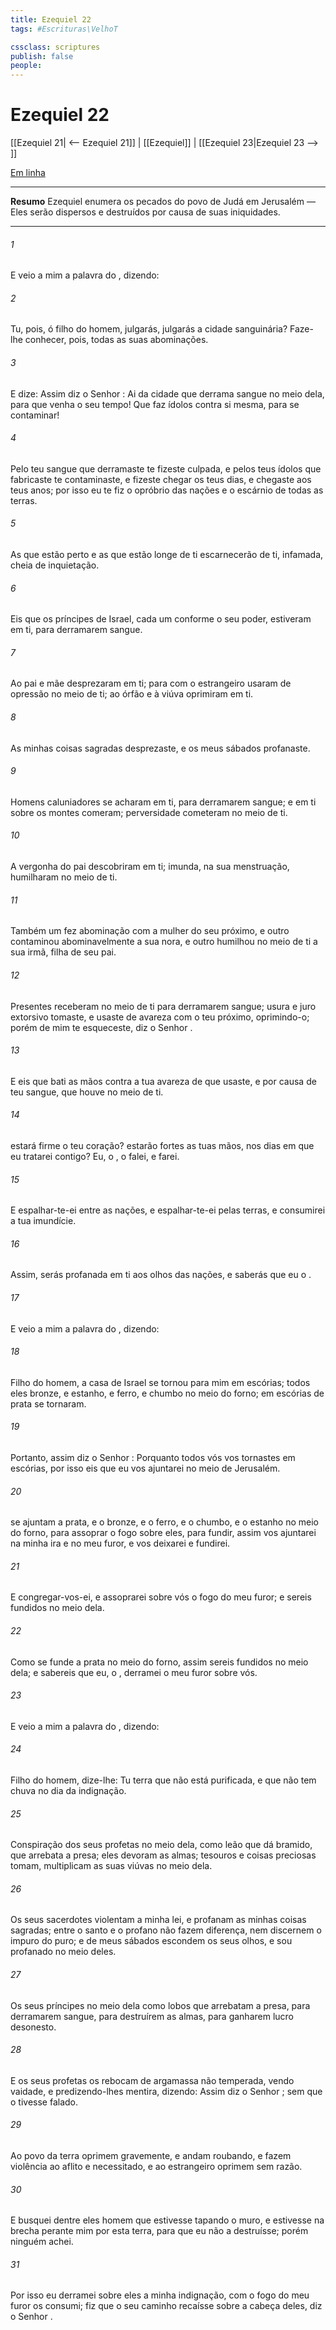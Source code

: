 ```yaml
---
title: Ezequiel 22
tags: #Escrituras\VelhoT

cssclass: scriptures
publish: false
people:
---
```


# Ezequiel 22
[[Ezequiel 21| <-- Ezequiel 21]] | [[Ezequiel]] | [[Ezequiel 23|Ezequiel 23 --> ]]

[Em linha](https://churchofjesuschrist.org/study/scriptures/ot/ezek/22?lang=por)

---
__Resumo__
Ezequiel enumera os pecados do povo de Judá em Jerusalém — Eles serão dispersos e destruídos por causa de suas iniquidades.

---
###### 1 
E veio a mim a palavra do , dizendo:

###### 2 
Tu, pois, ó filho do homem,  julgarás, julgarás a cidade sanguinária? Faze-lhe conhecer, pois, todas as suas abominações.

###### 3 
E dize: Assim diz o Senhor : Ai da cidade que derrama sangue no meio dela, para que venha o seu tempo! Que faz ídolos contra si mesma, para se contaminar!

###### 4 
Pelo teu sangue que derramaste te fizeste culpada, e pelos teus ídolos que fabricaste te contaminaste, e fizeste chegar os teus dias, e chegaste aos teus anos; por isso eu te fiz o opróbrio das nações e o escárnio de todas as terras.

###### 5 
As que estão perto e as que estão longe de ti escarnecerão de ti, infamada, cheia de inquietação.

###### 6 
Eis que os príncipes de Israel, cada um conforme o seu poder, estiveram em ti, para derramarem sangue.

###### 7 
Ao pai e  mãe desprezaram em ti; para com o estrangeiro usaram de opressão no meio de ti; ao órfão e à viúva oprimiram em ti.

###### 8 
As minhas coisas sagradas desprezaste, e os meus sábados profanaste.

###### 9 
Homens caluniadores se acharam em ti, para derramarem sangue; e em ti sobre os montes comeram; perversidade cometeram no meio de ti.

###### 10 
A vergonha do pai descobriram em ti;  imunda, na sua menstruação, humilharam no meio de ti.

###### 11 
Também um fez abominação com a mulher do seu próximo, e outro contaminou abominavelmente a sua nora, e outro humilhou no meio de ti a sua irmã, filha de seu pai.

###### 12 
Presentes receberam no meio de ti para derramarem sangue; usura e juro extorsivo tomaste, e usaste de avareza com o teu próximo, oprimindo-o; porém de mim te esqueceste, diz o Senhor .

###### 13 
E eis que bati as mãos contra a tua avareza de que usaste, e por causa de teu sangue, que houve no meio de ti.

###### 14 
 estará firme o teu coração?  estarão fortes as tuas mãos, nos dias em que eu tratarei contigo? Eu, o , o falei, e  farei.

###### 15 
E espalhar-te-ei entre as nações, e espalhar-te-ei pelas terras, e consumirei a tua imundície.

###### 16 
Assim, serás profanada em ti aos olhos das nações, e saberás que eu  o .

###### 17 
E veio a mim a palavra do , dizendo:

###### 18 
Filho do homem, a casa de Israel se tornou para mim em escórias; todos eles  bronze, e estanho, e ferro, e chumbo no meio do forno; em escórias de prata se tornaram.

###### 19 
Portanto, assim diz o Senhor : Porquanto todos vós vos tornastes em escórias, por isso eis que eu vos ajuntarei no meio de Jerusalém.

###### 20 
 se ajuntam a prata, e o bronze, e o ferro, e o chumbo, e o estanho no meio do forno, para assoprar o fogo sobre eles, para fundir, assim vos ajuntarei na minha ira e no meu furor, e  vos deixarei e fundirei.

###### 21 
E congregar-vos-ei, e assoprarei sobre vós o fogo do meu furor; e sereis fundidos no meio dela.

###### 22 
Como se funde a prata no meio do forno, assim sereis fundidos no meio dela; e sabereis que eu, o , derramei o meu furor sobre vós.

###### 23 
E veio a mim a palavra do , dizendo:

###### 24 
Filho do homem, dize-lhe: Tu  terra que não está purificada, e que não tem chuva no dia da indignação.

###### 25 
Conspiração dos seus profetas  no meio dela, como  leão que dá bramido, que arrebata a presa; eles devoram as almas; tesouros e coisas preciosas tomam, multiplicam as suas viúvas no meio dela.

###### 26 
Os seus sacerdotes violentam a minha lei, e profanam as minhas coisas sagradas; entre o santo e o profano não fazem diferença, nem discernem o impuro do puro; e de meus sábados escondem os seus olhos, e  sou profanado no meio deles.

###### 27 
Os seus príncipes no meio dela  como lobos que arrebatam a presa, para derramarem sangue, para destruírem as almas, para ganharem lucro desonesto.

###### 28 
E os seus profetas os rebocam de argamassa não temperada, vendo vaidade, e predizendo-lhes mentira, dizendo: Assim diz o Senhor ; sem que o  tivesse falado.

###### 29 
Ao povo da terra oprimem gravemente, e andam roubando, e fazem violência ao aflito e necessitado, e ao estrangeiro oprimem sem razão.

###### 30 
E busquei dentre eles  homem que estivesse tapando o muro, e estivesse na brecha perante mim por esta terra, para que eu não a destruísse; porém ninguém achei.

###### 31 
Por isso eu derramei sobre eles a minha indignação, com o fogo do meu furor os consumi; fiz que o seu caminho recaísse sobre a cabeça deles, diz o Senhor .

